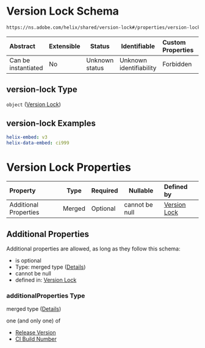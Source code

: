 # Version Lock Schema

```txt
https://ns.adobe.com/helix/shared/version-lock#/properties/version-lock
```




| Abstract            | Extensible | Status         | Identifiable            | Custom Properties | Additional Properties | Access Restrictions | Defined In                                                                  |
| :------------------ | ---------- | -------------- | ----------------------- | :---------------- | --------------------- | ------------------- | --------------------------------------------------------------------------- |
| Can be instantiated | No         | Unknown status | Unknown identifiability | Forbidden         | Allowed               | none                | [proxystrain.schema.json\*](proxystrain.schema.json "open original schema") |

## version-lock Type

`object` ([Version Lock](proxystrain-properties-version-lock.md))

## version-lock Examples

```yaml
helix-embed: v3
helix-data-embed: ci999

```

# Version Lock Properties

| Property              | Type   | Required | Nullable       | Defined by                                                                                                                       |
| :-------------------- | ------ | -------- | -------------- | :------------------------------------------------------------------------------------------------------------------------------- |
| Additional Properties | Merged | Optional | cannot be null | [Version Lock](version-lock-additionalproperties.md "https&#x3A;//ns.adobe.com/helix/shared/version-lock#/additionalProperties") |

## Additional Properties

Additional properties are allowed, as long as they follow this schema:




-   is optional
-   Type: merged type ([Details](version-lock-additionalproperties.md))
-   cannot be null
-   defined in: [Version Lock](version-lock-additionalproperties.md "https&#x3A;//ns.adobe.com/helix/shared/version-lock#/additionalProperties")

### additionalProperties Type

merged type ([Details](version-lock-additionalproperties.md))

one (and only one) of

-   [Release Version](version-lock-additionalproperties-oneof-release-version.md "check type definition")
-   [CI Build Number](version-lock-additionalproperties-oneof-ci-build-number.md "check type definition")
